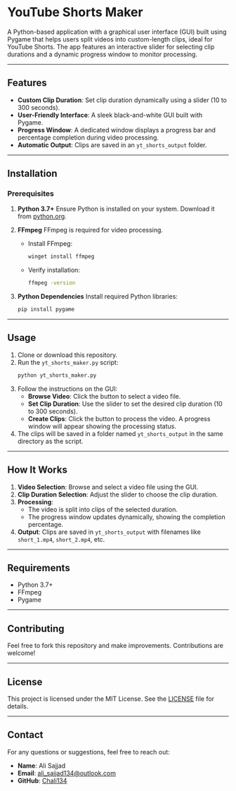 
# YouTube Shorts Maker

A Python-based application with a graphical user interface (GUI) built using Pygame that helps users split videos into custom-length clips, ideal for YouTube Shorts. The app features an interactive slider for selecting clip durations and a dynamic progress window to monitor processing.

---

## Features

- **Custom Clip Duration**: Set clip duration dynamically using a slider (10 to 300 seconds).
- **User-Friendly Interface**: A sleek black-and-white GUI built with Pygame.
- **Progress Window**: A dedicated window displays a progress bar and percentage completion during video processing.
- **Automatic Output**: Clips are saved in an `yt_shorts_output` folder.

---

## Installation

### Prerequisites

1. **Python 3.7+**
   Ensure Python is installed on your system. Download it from [python.org](https://www.python.org/).

2. **FFmpeg**
   FFmpeg is required for video processing.
   - Install FFmpeg:
     ```bash
     winget install ffmpeg
     ```
   - Verify installation:
     ```bash
     ffmpeg -version
     ```

3. **Python Dependencies**
   Install required Python libraries:
   ```bash
   pip install pygame
   ```

---

## Usage

1. Clone or download this repository.
2. Run the `yt_shorts_maker.py` script:
   ```bash
   python yt_shorts_maker.py
   ```
3. Follow the instructions on the GUI:
   - **Browse Video**: Click the button to select a video file.
   - **Set Clip Duration**: Use the slider to set the desired clip duration (10 to 300 seconds).
   - **Create Clips**: Click the button to process the video. A progress window will appear showing the processing status.
4. The clips will be saved in a folder named `yt_shorts_output` in the same directory as the script.

---

## How It Works

1. **Video Selection**: Browse and select a video file using the GUI.
2. **Clip Duration Selection**: Adjust the slider to choose the clip duration.
3. **Processing**:
   - The video is split into clips of the selected duration.
   - The progress window updates dynamically, showing the completion percentage.
4. **Output**: Clips are saved in `yt_shorts_output` with filenames like `short_1.mp4`, `short_2.mp4`, etc.

---


## Requirements

- Python 3.7+
- FFmpeg
- Pygame

---

## Contributing

Feel free to fork this repository and make improvements. Contributions are welcome! 

---

## License

This project is licensed under the MIT License. See the [LICENSE](LICENSE) file for details.

---

## Contact

For any questions or suggestions, feel free to reach out:
- **Name**: Ali Sajjad
- **Email**: ali_sajjad134@outlook.com
- **GitHub**: [Chali134](https://github.com/Chali134)

